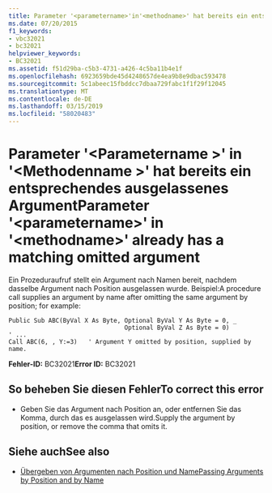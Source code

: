 ```yaml
---
title: Parameter '<parametername>'in'<methodname>' hat bereits ein entsprechendes ausgelassenes Argument
ms.date: 07/20/2015
f1_keywords:
- vbc32021
- bc32021
helpviewer_keywords:
- BC32021
ms.assetid: f51d29ba-c5b3-4731-a426-4c5ba11b4e1f
ms.openlocfilehash: 6923659bde45d4248657de4ea9b8e9dbac593478
ms.sourcegitcommit: 5c1abeec15fbddcc7dbaa729fabc1f1f29f12045
ms.translationtype: MT
ms.contentlocale: de-DE
ms.lasthandoff: 03/15/2019
ms.locfileid: "58020483"
---
```

# <a name="parameter-parametername-in-methodname-already-has-a-matching-omitted-argument"></a><span data-ttu-id="79c06-102">Parameter '\<Parametername >' in '\<Methodenname >' hat bereits ein entsprechendes ausgelassenes Argument</span><span class="sxs-lookup"><span data-stu-id="79c06-102">Parameter '\<parametername>' in '\<methodname>' already has a matching omitted argument</span></span>
<span data-ttu-id="79c06-103">Ein Prozeduraufruf stellt ein Argument nach Namen bereit, nachdem dasselbe Argument nach Position ausgelassen wurde. Beispiel:</span><span class="sxs-lookup"><span data-stu-id="79c06-103">A procedure call supplies an argument by name after omitting the same argument by position; for example:</span></span>  
  
```  
Public Sub ABC(ByVal X As Byte, Optional ByVal Y As Byte = 0, _  
                                Optional ByVal Z As Byte = 0)  
' ...  
Call ABC(6, , Y:=3)   ' Argument Y omitted by position, supplied by name.  
```  
  
 <span data-ttu-id="79c06-104">**Fehler-ID:** BC32021</span><span class="sxs-lookup"><span data-stu-id="79c06-104">**Error ID:** BC32021</span></span>  
  
## <a name="to-correct-this-error"></a><span data-ttu-id="79c06-105">So beheben Sie diesen Fehler</span><span class="sxs-lookup"><span data-stu-id="79c06-105">To correct this error</span></span>  
  
-   <span data-ttu-id="79c06-106">Geben Sie das Argument nach Position an, oder entfernen Sie das Komma, durch das es ausgelassen wird.</span><span class="sxs-lookup"><span data-stu-id="79c06-106">Supply the argument by position, or remove the comma that omits it.</span></span>  
  
## <a name="see-also"></a><span data-ttu-id="79c06-107">Siehe auch</span><span class="sxs-lookup"><span data-stu-id="79c06-107">See also</span></span>

- [<span data-ttu-id="79c06-108">Übergeben von Argumenten nach Position und Name</span><span class="sxs-lookup"><span data-stu-id="79c06-108">Passing Arguments by Position and by Name</span></span>](../../visual-basic/programming-guide/language-features/procedures/passing-arguments-by-position-and-by-name.md)
